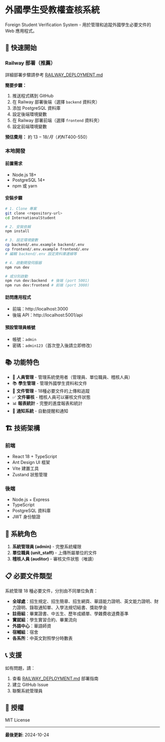 # 外國學生受教權查核系統

Foreign Student Verification System - 用於管理和追蹤外國學生必要文件的 Web 應用程式。

## 🚀 快速開始

### Railway 部署（推薦）

詳細部署步驟請參考 [RAILWAY_DEPLOYMENT.md](./RAILWAY_DEPLOYMENT.md)

**簡要步驟：**
1. 推送程式碼到 GitHub
2. 在 Railway 部署後端（選擇 `backend` 資料夾）
3. 添加 PostgreSQL 資料庫
4. 設定後端環境變數
5. 在 Railway 部署前端（選擇 `frontend` 資料夾）
6. 設定前端環境變數

**預估費用：** 約 $13-18/月（約 NT$400-550）

### 本地開發

#### 前置需求
- Node.js 18+
- PostgreSQL 14+
- npm 或 yarn

#### 安裝步驟

```bash
# 1. Clone 專案
git clone <repository-url>
cd InternationalStudent

# 2. 安裝依賴
npm install

# 3. 設定環境變數
cp backend/.env.example backend/.env
cp frontend/.env.example frontend/.env
# 編輯 backend/.env 設定資料庫連線等

# 4. 啟動開發伺服器
npm run dev

# 或分別啟動
npm run dev:backend  # 後端 (port 5001)
npm run dev:frontend # 前端 (port 3000)
```

#### 訪問應用程式
- 前端：http://localhost:3000
- 後端 API：http://localhost:5001/api

#### 預設管理員帳號
- 帳號：`admin`
- 密碼：`admin123`（首次登入後請立即修改）

## 📚 功能特色

- 👥 **人員管理** - 管理系統使用者（管理員、單位職員、稽核人員）
- 📚 **學生管理** - 管理外國學生資料和文件
- 📄 **文件管理** - 18種必要文件的上傳和追蹤
- ✅ **文件審核** - 稽核人員可以審核文件狀態
- 📊 **報表統計** - 完整的進度報表和統計
- 🔔 **通知系統** - 自動提醒和通知

## 🏗️ 技術架構

### 前端
- React 18 + TypeScript
- Ant Design UI 框架
- Vite 建置工具
- Zustand 狀態管理

### 後端
- Node.js + Express
- TypeScript
- PostgreSQL 資料庫
- JWT 身份驗證

## 🎯 系統角色

1. **系統管理員 (admin)** - 完整系統權限
2. **單位職員 (unit_staff)** - 上傳所屬單位的文件
3. **稽核人員 (auditor)** - 審核文件狀態（唯讀）

## 📋 必要文件類型

系統管理 18 種必要文件，分別由不同單位負責：

- **全球處**：招生規定、招生簡章、招生網頁、華語能力證明、英文能力證明、財力證明、錄取通知單、入學法規切結書、獎助學金
- **註冊組**：畢業證書、中五生、歷年成績單、學雜費收退費基準
- **實就組**：學生實習合約、畢業流向
- **外語中心**：華語師資
- **宿輔組**：宿舍
- **各系所**：中英文對照學分時數表

## 📞 支援

如有問題，請：
1. 查看 [RAILWAY_DEPLOYMENT.md](./RAILWAY_DEPLOYMENT.md) 部署指南
2. 建立 GitHub Issue
3. 聯繫系統管理員

## 📄 授權

MIT License

---

**最後更新**: 2024-10-24
